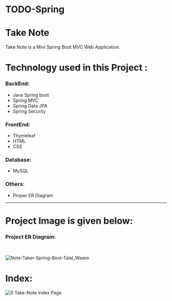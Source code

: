 # TODO-Spring
<h1> Take Note</h1>
Take Note is a Mini Spring Boot MVC Web Application. 

# Technology used in this Project : 
<h3>BackEnd:</h3>

- Java Spring boot
- Spring MVC
- Spring Data JPA
- Spring Security


<h3>FrontEnd:</h3>

- Thymeleaf
- HTML
- CSS

<h3>Database:</h3>

- MySQL
  
  
<h3>Others:</h3>

- Proper ER Diagram


<hr>


# Project Image is given below:

<h3>Project ER Diagram:</h3><br>  

![Note-Taker-Spring-Boot-Talal_Wasim](https://github.com/mdtalalwasim/Take-Note/assets/91146041/98a0aa6d-2c08-45d6-a3bf-b6d3d82a2c66)


# Index:
![0  Take-Note index Page](https://github.com/mdtalalwasim/Take-Note/assets/91146041/58f71260-0814-4cee-911d-e89abac344c0)






